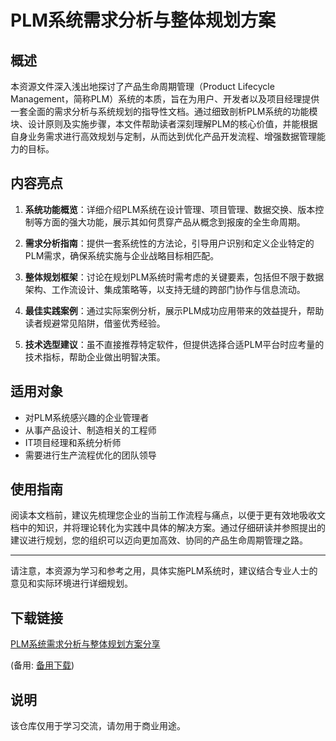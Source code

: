# PLM系统需求分析与整体规划方案

## 概述

本资源文件深入浅出地探讨了产品生命周期管理（Product Lifecycle Management，简称PLM）系统的本质，旨在为用户、开发者以及项目经理提供一套全面的需求分析与系统规划的指导性文档。通过细致剖析PLM系统的功能模块、设计原则及实施步骤，本文件帮助读者深刻理解PLM的核心价值，并能根据自身业务需求进行高效规划与定制，从而达到优化产品开发流程、增强数据管理能力的目标。

## 内容亮点

1. **系统功能概览**：详细介绍PLM系统在设计管理、项目管理、数据交换、版本控制等方面的强大功能，展示其如何贯穿产品从概念到报废的全生命周期。

2. **需求分析指南**：提供一套系统性的方法论，引导用户识别和定义企业特定的PLM需求，确保系统实施与企业战略目标相匹配。

3. **整体规划框架**：讨论在规划PLM系统时需考虑的关键要素，包括但不限于数据架构、工作流设计、集成策略等，以支持无缝的跨部门协作与信息流动。

4. **最佳实践案例**：通过实际案例分析，展示PLM成功应用带来的效益提升，帮助读者规避常见陷阱，借鉴优秀经验。

5. **技术选型建议**：虽不直接推荐特定软件，但提供选择合适PLM平台时应考量的技术指标，帮助企业做出明智决策。

## 适用对象

- 对PLM系统感兴趣的企业管理者
- 从事产品设计、制造相关的工程师
- IT项目经理和系统分析师
- 需要进行生产流程优化的团队领导

## 使用指南

阅读本文档前，建议先梳理您企业的当前工作流程与痛点，以便于更有效地吸收文档中的知识，并将理论转化为实践中具体的解决方案。通过仔细研读并参照提出的建议进行规划，您的组织可以迈向更加高效、协同的产品生命周期管理之路。

---

请注意，本资源为学习和参考之用，具体实施PLM系统时，建议结合专业人士的意见和实际环境进行详细规划。

## 下载链接
[PLM系统需求分析与整体规划方案分享](https://pan.quark.cn/s/a80feb534457) 

(备用: [备用下载](https://pan.baidu.com/s/1lIW7hZs1lZ2IrE2EIMRxhQ?pwd=1234))

## 说明

该仓库仅用于学习交流，请勿用于商业用途。
